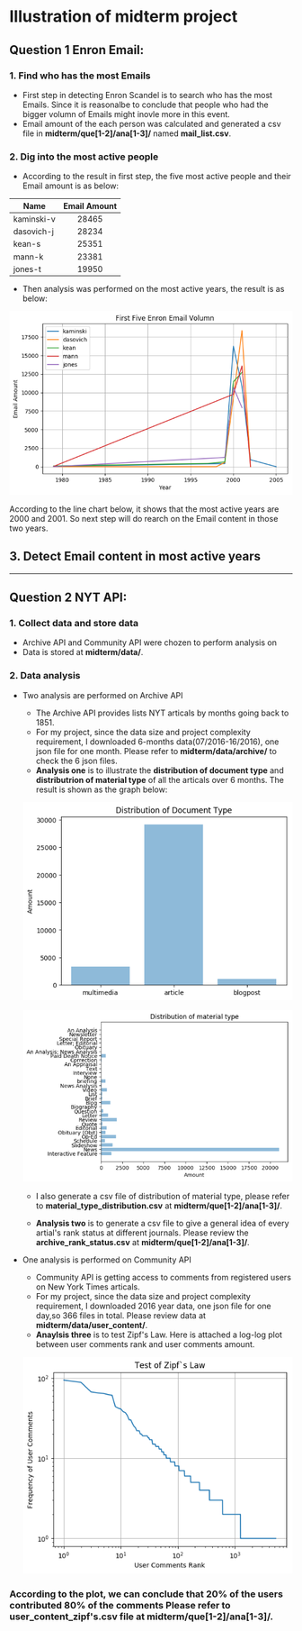 # Illustration of midterm project
## Question 1 Enron Email:
### 1. Find who has the most Emails
- First step in detecting Enron Scandel is to search who has the most Emails. Since it is reasonalbe to conclude that people who had the bigger volumn of Emails might inovle more in this event. 
- Email amount of the each person was calculated and generated a csv file in **midterm/que[1-2]/ana[1-3]/** named **mail_list.csv**.

### 2. Dig into the most active people
- According to the result in first step, the five most active people and their Email amount is as below:

| Name        | Email Amount  | 
| ------------|:-------------:| 
| kaminski-v      |28465 | 
| dasovich-j      |28234 |   
| kean-s          |25351 |  
| mann-k          |23381 |   
| jones-t         |19950 |  

- Then analysis was performed on the most active years, the result is as below:

 !['Top five Email By Year'](/midterm/que[1-2]/ana[1-3]/Email_Volumn.png)
 
 According to the line chart below, it shows that the most active years are 2000 and 2001. So next step will do rearch on the Email content in those two years.

## 3. Detect Email content in most active years
---
## Question 2 NYT API:
### 1. Collect data and store data
- Archive API and Community API were chozen to perform analysis on
- Data is stored at **midterm/data/**.

### 2. Data analysis
- Two analysis are performed on Archive API
  * The Archive API provides lists NYT articals by months going back to 1851.
  * For my project, since the data size and project complexity requirement, I downloaded 6-months data(07/2016-16/2016), one json file for one month. Please refer to **midterm/data/archive/** to check the 6 json files.
  * **Analysis one** is to illustrate the **distribution of document type** and **distributrion of material type** of all the articals over 6 months. The result is shown as the graph below:
  
  !['distribution of doctype'](/midterm/que[1-2]/ana[1-3]/document_type.png)
  
  
  !['distribution of materialtype'](/midterm/que[1-2]/ana[1-3]/material_type.png)
  
  
  * I also generate a csv file of distribution of material type, please refer to **material_type_distribution.csv** at **midterm/que[1-2]/ana[1-3]/**.
  
  
  * **Analysis two** is to generate a csv file to give a general idea of every artial's rank status at different journals. Please review the **archive_rank_status.csv** at **midterm/que[1-2]/ana[1-3]/**.
- One analysis is performed on Community API
  * Community API is getting access to comments from registered users on New York Times articals.
  * For my project, since the data size and project complexity requirement, I downloaded 2016 year data, one json file for one day,so 366 files in total. Please review data at **midterm/data/user_content/**.
  * **Anaylsis three** is to test Zipf's Law. Here is attached a log-log plot between user comments rank and user comments amount.
  
  
   !['Zipf's Law'](/midterm/que[1-2]/ana[1-3]/Zipf`s_Law.png)
   
### **According to the plot, we can conclude that 20% of the users contributed 80% of the comments** Please refer to user_content_zipf's.csv file at **midterm/que[1-2]/ana[1-3]/**.
  
  



